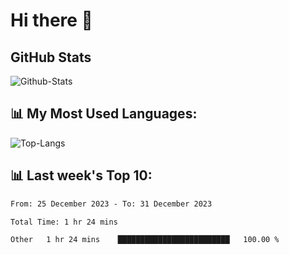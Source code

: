# Hi there 👋

## GitHub Stats
![Github-Stats](https://github-readme-stats-sigma-five.vercel.app/api?username=ltorson&show_icons=true&theme=radical&count_private=true)

## 📊 My Most Used Languages:
![Top-Langs](https://github-readme-stats-sigma-five.vercel.app/api/top-langs/?username=LTorson&layout=compact&langs_count=10)

## 📊 Last week's Top 10:
<!--START_SECTION:waka-->

```txt
From: 25 December 2023 - To: 31 December 2023

Total Time: 1 hr 24 mins

Other   1 hr 24 mins    █████████████████████████   100.00 %
```

<!--END_SECTION:waka-->
